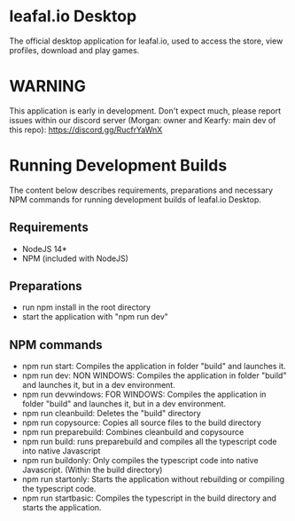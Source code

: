 # leafal.io Desktop
The official desktop application for leafal.io, used to access the store, view profiles, download and play games.

# WARNING
This application is early in development. Don't expect much, please report issues within our discord server (Morgan: owner and Kearfy: main dev of this repo): https://discord.gg/RucfrYaWnX

# Running Development Builds
The content below describes requirements, preparations and necessary NPM commands for running development builds of leafal.io Desktop.

## Requirements
- NodeJS 14*
- NPM (included with NodeJS)

## Preparations
- run npm install in the root directory
- start the application with "npm run dev"

## NPM commands
- npm run start: Compiles the application in folder "build" and launches it.
- npm run dev: NON WINDOWS: Compiles the application in folder "build" and launches it, but in a dev environment.
- npm run devwindows: FOR WINDOWS: Compiles the application in folder "build" and launches it, but in a dev environment.
- npm run cleanbuild: Deletes the "build" directory
- npm run copysource: Copies all source files to the build directory
- npm run preparebuild: Combines cleanbuild and copysource
- npm run build: runs preparebuild and compiles all the typescript code into native Javascript
- npm run buildonly: Only compiles the typescript code into native Javascript. (Within the build directory)
- npm run startonly: Starts the application without rebuilding or compiling the typescript code.
- npm run startbasic: Compiles the typescript in the build directory and starts the application.
